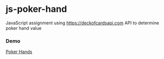 # js-poker-hand
JavaScript assignment using https://deckofcardsapi.com API to determine poker hand value

### Demo

[Poker Hands](http://127.0.0.1:5500/Assignments/Assignment2C/)
